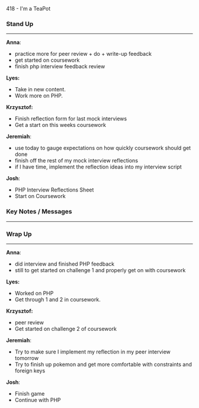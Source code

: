 418 - I'm a TeaPot
### Stand Up
___
__Anna__: 
- practice more for peer review + do + write-up feedback
- get started on coursework
- finish php interview feedback review

__Lyes:__ 
- Take in new content.
- Work more on PHP.

__Krzysztof:__ 
- Finish reflection form for last mock interviews
- Get a start on this weeks coursework
  
__Jeremiah__: 
- use today to gauge expectations on how quickly coursework should get done
- finish off the rest of my mock interview reflections
- if I have time, implement the reflection ideas into my interview script

__Josh__: 
- PHP Interview Reflections Sheet
- Start on Coursework

### Key Notes / Messages
___




### Wrap Up
___
__Anna__:
- did interview and finished PHP feedback
- still to get started on challenge 1 and properly get on with coursework

__Lyes:__ 
 - Worked on PHP
 - Get through 1 and 2 in coursework.

__Krzysztof:__ 
- peer review
- Get started on challenge 2 of coursework

__Jeremiah__: 
- Try to make sure I implement my reflection in my peer interview tomorrow
- Try to finish up pokemon and get more comfortable with constraints and foreign keys

__Josh__: 
- Finish game
- Continue with PHP
